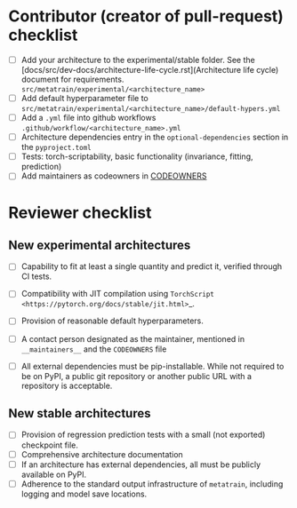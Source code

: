 <!-- Describe your new architecture briefly here -->



# Contributor (creator of pull-request) checklist

- [ ] Add your architecture to the experimental/stable folder. See the
  [docs/src/dev-docs/architecture-life-cycle.rst](Architecture life cycle) document for
  requirements.
  `src/metatrain/experimental/<architecture_name>`
- [ ] Add default hyperparameter file to
  `src/metatrain/experimental/<architecture_name>/default-hypers.yml`
- [ ] Add a `.yml` file into github workflows `.github/workflow/<architecture_name>.yml`
- [ ] Architecture dependencies entry in the `optional-dependencies` section in the
  `pyproject.toml`
- [ ] Tests: torch-scriptability, basic functionality (invariance, fitting, prediction)
- [ ] Add maintainers as codeowners in [CODEOWNERS](CODEOWNERS)

# Reviewer checklist

## New experimental architectures

- [ ] Capability to fit at least a single quantity and predict it, verified through CI
   tests.
- [ ] Compatibility with JIT compilation using `TorchScript
   <https://pytorch.org/docs/stable/jit.html>`_.
- [ ] Provision of reasonable default hyperparameters.
- [ ] A contact person designated as the maintainer, mentioned in `__maintainers__` and the `CODEOWNERS` file
- [ ] All external dependencies must be pip-installable. While not required to be on
   PyPI, a public git repository or another public URL with a repository is acceptable.


## New stable architectures
- [ ] Provision of regression prediction tests with a small (not exported) checkpoint
  file.
- [ ] Comprehensive architecture documentation
- [ ] If an architecture has external dependencies, all must be publicly available on
  PyPI.
- [ ] Adherence to the standard output infrastructure of `metatrain`, including
   logging and model save locations.
